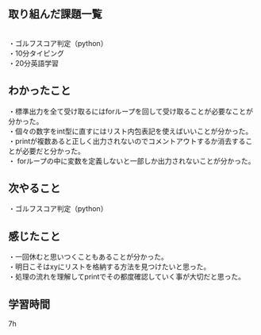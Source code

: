 ## 取り組んだ課題一覧
<br>・ゴルフスコア判定（python）
<br>・10分タイピング
<br>・20分英語学習


## わかったこと
・標準出力を全て受け取るにはforループを回して受け取ることが必要なことが分かった。
<br>・個々の数字をint型に直すにはリスト内包表記を使えばいいことが分かった。
<br>・printが複数あると正しく出力されないのでコメントアウトするか消去することが必要だと分かった。
<br>・ forループの中に変数を定義しないと一部しか出力されないことが分かった。

## 次やること
・ゴルフスコア判定（python）

## 感じたこと
・一回休むと思いつくこともあることが分かった。
<br>・明日こそはxyにリストを格納する方法を見つけたいと思った。
<br>・処理の流れを理解してprintでその都度確認していく事が大切だと思った。
## 学習時間
  7h
